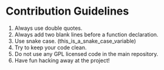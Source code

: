 # Contribution Guidelines

1. Always use double quotes.
2. Always add two blank lines before a function declaration.
3. Use snake case. (this_is_a_snake_case_variable)
4. Try to keep your code clean.
5. Do not use any GPL licensed code in the main repository.
6. Have fun hacking away at the project!
